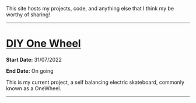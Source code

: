 This site hosts my projects, code, and anything else that I think my be worthy of sharing!

---

# [DIY One Wheel](./Pages/SBS.md)

**Start Date:** 31/07/2022

**End Date:** On going

This is my current project, a self balancing electric skateboard, commonly known as a OneWheel. 

---
